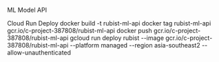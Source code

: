 ML Model API

Cloud Run Deploy
docker build -t rubist-ml-api
docker tag rubist-ml-api gcr.io/c-project-387808/rubist-ml-api
docker push gcr.io/c-project-387808/rubist-ml-api
gcloud run deploy rubist   --image gcr.io/c-project-387808/rubist-ml-api --platform managed   --region asia-southeast2   --allow-unauthenticated
